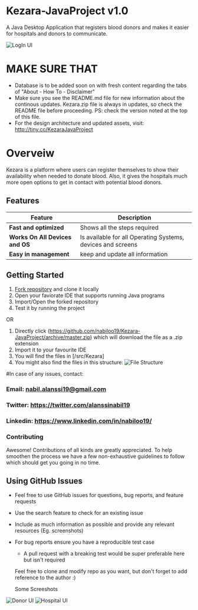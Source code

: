 # Kezara-JavaProject v1.0
A Java Desktop Application that registers blood donors and makes it easier for hospitals and donors to communicate.

![LogIn UI](https://user-images.githubusercontent.com/45761185/71785519-8f00e800-3011-11ea-89f9-446420f9a6e2.PNG)

#  MAKE SURE THAT
* Database is to be added soon on with fresh content regarding the tabs of "About - How To - Disclaimer"
* Make sure you see the README.md file for new information about the continous updates. Kezara.zip file is always in updates, so check the README file before proceeding. PS: check the version noted at the top of this file.
* For the design architecture and updated assets, visit: http://tiny.cc/KezaraJavaProject


# Overveiw
 Kezara is a platform where users can register themselves to show their availability when needed to donate blood. Also, it gives the hospitals much more open options to get in contact with potential blood donors.
 
 ## Features
| Feature | Description |
|---|---|
| **Fast and optimized** | Shows all the steps required |
| **Works On All Devices and OS** | Is available for all Operating Systems, devices and screens |
| **Easy in management** | keep and update all information |

## Getting Started
1. [Fork repository](https://github.com/nabiloo19/Kezara-JavaProjec/fork) and clone it locally
1. Open your faviorate IDE that supports running Java programs
1. Import/Open the forked repository
1. Test it by running the project

OR

1. Directly click (https://github.com/nabiloo19/Kezara-JavaProject/archive/master.zip) which will download the file as a .zip extension
1. Import it to your favourite IDE
1. You will find the files in [/src/Kezara]
1. You might also find the files in this structure: ![File Structure](https://user-images.githubusercontent.com/45761185/71785786-cfae3080-3014-11ea-8d5a-92339553669f.PNG)

 #In case of any issues, contact:
 ### Email: nabil.alanssi19@gmail.com
 ### Twitter: https://twitter.com/alanssinabil19
 ### Linkedin: https://www.linkedin.com/in/nabiloo19/
 
 ### Contributing
Awesome! Contributions of all kinds are greatly appreciated. To help smoothen the process we have a few non-exhaustive guidelines to follow which should get you going in no time.

## Using GitHub Issues
* Feel free to use GitHub issues for questions, bug reports, and feature requests
* Use the search feature to check for an existing issue
* Include as much information as possible and provide any relevant resources (Eg. screenshots)
* For bug reports ensure you have a reproducible test case
    - A pull request with a breaking test would be super preferable here but isn't required
    
    Feel free to clone and modify repo as you want, but don't forget to add reference to the author :)
    
    Some Screeshots

![Donor UI](https://user-images.githubusercontent.com/45761185/71785520-8f00e800-3011-11ea-9e99-dddf59533e1d.PNG)
![Hospital UI](https://user-images.githubusercontent.com/45761185/71785521-8f997e80-3011-11ea-861c-8b266dabf6d8.PNG)
